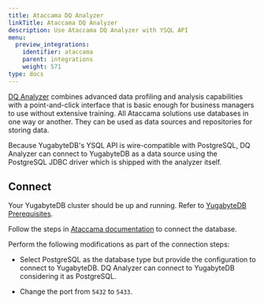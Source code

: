 ```yaml
---
title: Ataccama DQ Analyzer
linkTitle: Ataccama DQ Analyzer
description: Use Ataccama DQ Analyzer with YSQL API
menu:
  preview_integrations:
    identifier: ataccama
    parent: integrations
    weight: 571
type: docs
---
```


[DQ Analyzer](https://support.ataccama.com/home/docs/dqa/introduction-to-dqa) combines advanced data profiling and analysis capabilities with a point-and-click interface that is basic enough for business managers to use without extensive training. All Ataccama solutions use databases in one way or another. They can be used as data sources and repositories for storing data.

Because YugabyteDB's YSQL API is wire-compatible with PostgreSQL, DQ Analyzer can connect to YugabyteDB as a data source using the PostgreSQL JDBC driver which is shipped with the analyzer itself.

## Connect

Your YugabyteDB cluster should be up and running. Refer to [YugabyteDB Prerequisites](../../tools/#yugabytedb-prerequisites).

Follow the steps in [Ataccama documentation](https://support.ataccama.com/home/docs/dqa/user-guide/working-with-databases) to connect the database.

Perform the following modifications as part of the connection steps:

- Select PostgreSQL as the database type but provide the configuration to connect to YugabyteDB. DQ Analyzer can connect to YugabyteDB considering it as PostgreSQL.

- Change the port from `5432` to `5433`.
